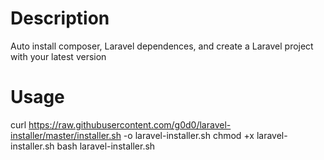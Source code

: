 # Description

Auto install composer, Laravel dependences, and create a Laravel project with your latest version

# Usage

curl https://raw.githubusercontent.com/g0d0/laravel-installer/master/installer.sh -o laravel-installer.sh
chmod +x laravel-installer.sh
bash laravel-installer.sh